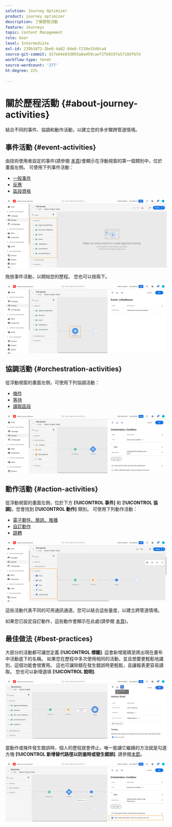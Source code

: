 ```yaml
---
solution: Journey Optimizer
product: journey optimizer
description: 了解歷程活動
feature: Journeys
topic: Content Management
role: User
level: Intermediate
exl-id: 239b3d72-3be0-4a82-84e6-f219e33ddca4
source-git-commit: d17e64e03d093a8a459caef2fb0197a5710dfb7d
workflow-type: tm+mt
source-wordcount: '277'
ht-degree: 22%

---
```


# 關於歷程活動 {#about-journey-activities}

結合不同的事件、協調和動作活動，以建立您的多步驟跨管道情境。

## 事件活動 {#event-activities}

由技術使用者設定的事件(請參閱 [本頁](../event/about-events.md))會顯示在浮動視窗的第一個類別中，位於畫面左側。 可使用下列事件活動：

* [一般事件](../building-journeys/general-events.md)
* [反應](../building-journeys/reaction-events.md)
* [區段資格](../building-journeys/segment-qualification-events.md)

![](assets/journey43.png)

拖放事件活動，以開始您的歷程。 您也可以按兩下。

![](assets/journey44.png)

## 協調活動 {#orchestration-activities}

從浮動視窗的畫面左側，可使用下列協調活動：

* [條件](../building-journeys/condition-activity.md)
* [等待](../building-journeys/wait-activity.md)
* [讀取區段](../building-journeys/read-segment.md)

![](assets/journey49.png)

## 動作活動 {#action-activities}

從浮動視窗的畫面左側，位於下方 **[!UICONTROL 事件]** 和 **[!UICONTROL 協調]**，您會找到 **[!UICONTROL 動作]** 類別。 可使用下列動作活動：

* [電子郵件、簡訊、推播](../building-journeys/journeys-message.md)
* [自訂動作](../building-journeys/using-custom-actions.md)
* [跳轉](../building-journeys/jump.md)

![](assets/journey58.png)

這些活動代表不同的可用通訊通道。您可以結合這些量度，以建立跨管道情境。

如果您已設定自訂動作，這些動作會顯示在此處(請參閱 [本頁](../building-journeys/using-custom-actions.md))。

## 最佳做法 {#best-practices}

大部分的活動都可讓您定義 **[!UICONTROL 標籤]**. 這會新增尾碼至將出現在畫布中活動底下的名稱。 如果您在歷程中多次使用相同的活動，並且想要更輕鬆地識別，這個功能會很實用。 這也可讓除錯在發生錯誤時更輕鬆，且讓報表更容易讀取。 您也可以新增選填 **[!UICONTROL 說明]**.

![](assets/journey59bis.png)

當動作或條件發生錯誤時，個人的歷程就會停止。唯一能讓它繼續的方法就是勾選方塊 **[!UICONTROL 新增替代路徑以防逾時或發生錯誤]**. 請參閱[本節](../building-journeys/using-the-journey-designer.md#paths)。

![](assets/journey42.png)

